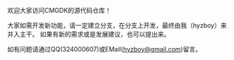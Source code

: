 欢迎大家访问CMGDK的源代码仓库！

大家如需开发新功能，请一定建立分支，在分支上开发，最终由我（hyzboy）来并入主干。
如果有新的需求或是发展建议，也可以提出来。

如有问题请通过QQ(324000607)或EMail(hyzboy@gmail.com)留言。